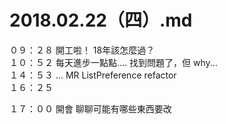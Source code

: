 # 2018.02.22（四）.md

０９：２８ 開工啦！ 18年該怎麼過？  
１０：５２ 每天進步一點點....  找到問題了，但 why...  
１４：５３ ... MR ListPreference refactor  
１６：２５   

１７：００ 開會 聊聊可能有哪些東西要改  

